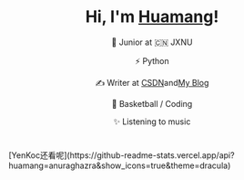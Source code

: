 <h1 align="center">Hi, I'm <a href="https://huamanggg.cn/">Huamang</a>!</h1> 
<div align="center"> 
<p >🍻 Junior at 🇨🇳 JXNU</p>
<p >⚡  Python</p>
<p align="center"> ✍️ Writer at <a href="https://blog.csdn.net/m0_51078229?spm=1000.2115.3001.5343">CSDN</a>and<a href="https://huamanggg.cn/">My Blog</a></p>
<p align="center"> 🏃 Basketball / Coding</p>
<p align="center">✨ Listening to music </p>
</div>
<h1 align="center"></h1>
[YenKoc还看呢](https://github-readme-stats.vercel.app/api?huamang=anuraghazra&show_icons=true&theme=dracula)
